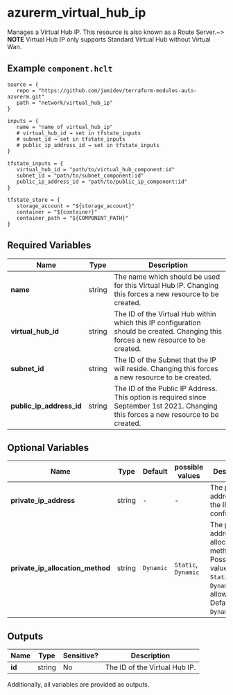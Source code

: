 # azurerm_virtual_hub_ip

Manages a Virtual Hub IP. This resource is also known as a Route Server.~> **NOTE** Virtual Hub IP only supports Standard Virtual Hub without Virtual Wan.

## Example `component.hclt`

```hcl
source = {
   repo = "https://github.com/jumidev/terraform-modules-auto-azurerm.git"   
   path = "network/virtual_hub_ip"   
}

inputs = {
   name = "name of virtual_hub_ip"   
   # virtual_hub_id → set in tfstate_inputs
   # subnet_id → set in tfstate_inputs
   # public_ip_address_id → set in tfstate_inputs
}

tfstate_inputs = {
   virtual_hub_id = "path/to/virtual_hub_component:id"   
   subnet_id = "path/to/subnet_component:id"   
   public_ip_address_id = "path/to/public_ip_component:id"   
}

tfstate_store = {
   storage_account = "${storage_account}"   
   container = "${container}"   
   container_path = "${COMPONENT_PATH}"   
}

```

## Required Variables

| Name | Type |  Description |
| ---- | --------- |  ----------- |
| **name** | string |  The name which should be used for this Virtual Hub IP. Changing this forces a new resource to be created. | 
| **virtual_hub_id** | string |  The ID of the Virtual Hub within which this IP configuration should be created. Changing this forces a new resource to be created. | 
| **subnet_id** | string |  The ID of the Subnet that the IP will reside. Changing this forces a new resource to be created. | 
| **public_ip_address_id** | string |  The ID of the Public IP Address. This option is required since September 1st 2021. Changing this forces a new resource to be created. | 

## Optional Variables

| Name | Type |  Default  |  possible values |  Description |
| ---- | --------- |  ----------- | ----------- | ----------- |
| **private_ip_address** | string |  -  |  -  |  The private IP address of the IP configuration. | 
| **private_ip_allocation_method** | string |  `Dynamic`  |  `Static`, `Dynamic`  |  The private IP address allocation method. Possible values are `Static` and `Dynamic` is allowed. Defaults to `Dynamic`. | 



## Outputs

| Name | Type | Sensitive? | Description |
| ---- | ---- | --------- | --------- |
| **id** | string | No  | The ID of the Virtual Hub IP. | 

Additionally, all variables are provided as outputs.
